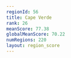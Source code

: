 ```yaml
---
regionId: 56
title: Cape Verde
rank: 26
meanScore: 77.38
globalMeanScore: 70.22
numRegions: 220
layout: region_score
---
```


